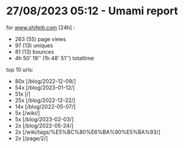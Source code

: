 # 27/08/2023 05:12 - Umami report
for www.shifeiti.com [24h] :

 - 263 (55) page views
 - 97 (13) uniques
 - 81 (13) bounces
 - 4h 50' 19'' (1h 48' 51'') totaltime


top 10 urls:
 - 80x [/blog/2022-12-09/]
 - 54x [/blog/2023-01-12/]
 - 51x [/]
 - 25x [/blog/2022-12-22/]
 - 14x [/blog/2022-05-07/]
 - 5x [/wiki/]
 - 5x [/blog/2023-02-03/]
 - 2x [/blog/2022-05-24/]
 - 2x [/wiki/tags/%E5%BC%80%E6%BA%90%E5%BA%93/]
 - 2x [/page/2/]


